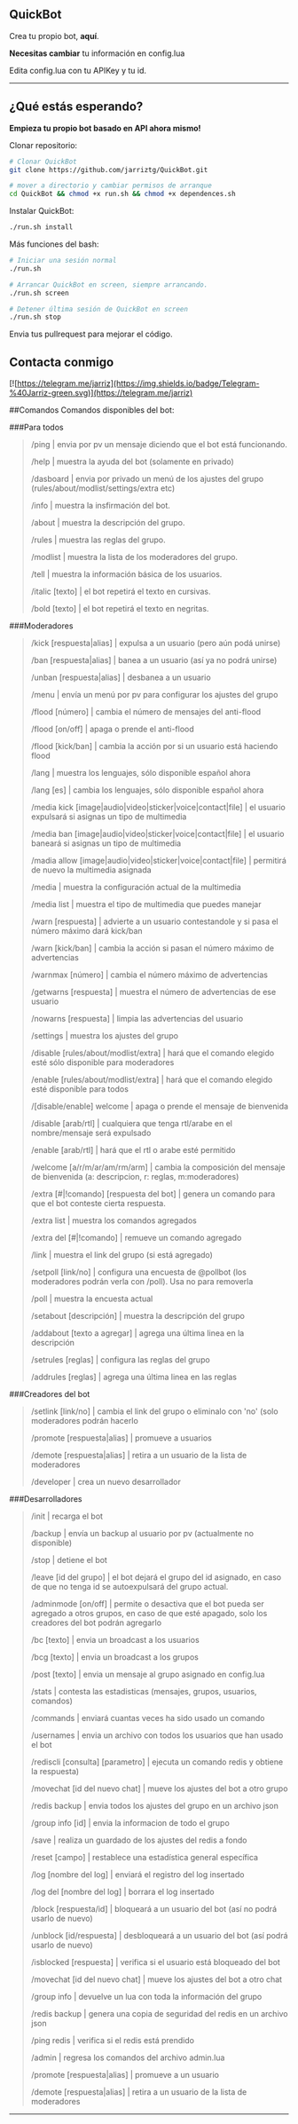 QuickBot
-------------------------
Crea tu propio bot, <td><strong>aquí</strong></td>.


<strong>Necesitas cambiar</strong> tu información en config.lua


Edita config.lua con tu APIKey y tu id.



------------------
¿Qué estás esperando?
------------------

<strong>Empieza tu propio bot basado en API ahora mismo!</strong> 


Clonar repositorio:

```bash
# Clonar QuickBot
git clone https://github.com/jarriztg/QuickBot.git
```
```bash
# mover a directorio y cambiar permisos de arranque
cd QuickBot && chmod +x run.sh && chmod +x dependences.sh
```
Instalar QuickBot: 

```bash
./run.sh install
```

Más funciones del bash:

```bash
# Iniciar una sesión normal
./run.sh

# Arrancar QuickBot en screen, siempre arrancando.
./run.sh screen

# Detener última sesión de QuickBot en screen
./run.sh stop

```




Envia tus pullrequest para mejorar el código.



Contacta conmigo
--------------------
[![https://telegram.me/jarriz](https://img.shields.io/badge/Telegram-%40Jarriz-green.svg)](https://telegram.me/jarriz)


##Comandos
Comandos disponibles del bot:

###Para todos
>/ping | envia por pv un mensaje diciendo que el bot está funcionando.
>
>/help | muestra la ayuda del bot (solamente en privado)
>
>/dasboard | envia por privado un menú de los ajustes del grupo (rules/about/modlist/settings/extra etc)
>
>/info | muestra la insfirmación del bot.
>
>/about  | muestra la descripción del grupo.
>
>/rules | muestra las reglas del grupo.
>
>/modlist | muestra la lista de los moderadores del grupo.
>
>/tell | muestra la información básica de los usuarios.
>
>/italic [texto] | el bot repetirá el texto en cursivas.
>
>/bold [texto] | el bot repetirá el texto en negritas.

###Moderadores
>/kick [respuesta|alias] | expulsa a un usuario (pero aún podá unirse)
>
>/ban [respuesta|alias] | banea a un usuario (así ya no podrá unirse)
>
>/unban [respuesta|alias] | desbanea a un usuario
>
>/menu | envía un menú por pv para configurar los ajustes del grupo
>
>/flood [número] | cambia el número de mensajes del anti-flood
>
>/flood [on/off] | apaga o prende el anti-flood
>
>/flood [kick/ban] | cambia la acción por si un usuario está haciendo flood
>
>/lang | muestra los lenguajes, sólo disponible español ahora
>
>/lang [es] | cambia los lenguajes, sólo disponible español ahora
>
>/media kick [image|audio|video|sticker|voice|contact|file] | el usuario expulsará si asignas un tipo de multimedia
>
>/media ban [image|audio|video|sticker|voice|contact|file] | el usuario baneará si asignas un tipo de multimedia
>
>/madia allow [image|audio|video|sticker|voice|contact|file] | permitirá de nuevo la multimedia asignada
>
>/media | muestra la configuración actual de la multimedia
>
>/media list | muestra el tipo de multimedia que puedes manejar
>
>/warn [respuesta] | advierte a un usuario contestandole y si pasa el número máximo dará kick/ban
>
>/warn [kick/ban] | cambia la acción si pasan el número máximo de advertencias
>
>/warnmax [número] | cambia el número máximo de advertencias
>
>/getwarns [respuesta] | muestra el número de advertencias de ese usuario
>
>/nowarns [respuesta] | limpia las advertencias del usuario
>
>/settings | muestra los ajustes del grupo
>
>/disable [rules/about/modlist/extra] | hará que el comando elegido esté sólo disponible para moderadores
>
>/enable [rules/about/modlist/extra] | hará que el comando elegido esté disponible para todos
>
>/[disable/enable] welcome | apaga o prende el mensaje de bienvenida
>
>/disable [arab/rtl] | cualquiera que tenga rtl/arabe en el nombre/mensaje será expulsado
>
>/enable [arab/rtl] | hará que el rtl o arabe esté permitido
>
>/welcome [a/r/m/ar/am/rm/arm] | cambia la composición del mensaje de bienvenida (a: descripcion, r: reglas, m:moderadores)
>
>/extra [#|!comando] [respuesta del bot] | genera un comando para que el bot conteste cierta respuesta.
>
>/extra list | muestra los comandos agregados
>
>/extra del [#|!comando] | remueve un comando agregado
>
>/link | muestra el link del grupo (si está agregado)
>
>/setpoll [link/no] | configura una encuesta de @pollbot (los moderadores podrán verla con /poll). Usa no para removerla
>
>/poll | muestra la encuesta actual
>
>/setabout [descripción] | muestra la descripción del grupo
>
>/addabout [texto a agregar] | agrega una última linea en la descripción
>
>/setrules [reglas] | configura las reglas del grupo
>
>/addrules [reglas] | agrega una última linea en las reglas

###Creadores del bot
>/setlink [link/no] | cambia el link del grupo o eliminalo con 'no' (solo moderadores podrán hacerlo
>
>/promote [respuesta|alias] | promueve a usuarios
>
>/demote [respuesta|alias] | retira a un usuario de la lista de moderadores
>
>/developer | crea un nuevo desarrollador

###Desarrolladores
>/init | recarga el bot
>
>/backup | envía un backup al usuario por pv (actualmente no disponible)
>
>/stop | detiene el bot
>
>/leave [id del grupo] | el bot dejará el grupo del id asignado, en caso de que no tenga id se autoexpulsará del grupo actual.
>
>/adminmode [on/off] | permite o desactiva que el bot pueda ser agregado a otros grupos, en caso de que esté apagado, solo los creadores del bot podrán agregarlo
>
>/bc [texto] | envia un broadcast a los usuarios
>
>/bcg [texto] | envia un broadcast a los grupos
>
>/post [texto] | envia un mensaje al grupo asignado en config.lua
>
>/stats | contesta las estadisticas (mensajes, grupos, usuarios, comandos)
>
>/commands | enviará cuantas veces ha sido usado un comando
>
>/usernames | envia un archivo con todos los usuarios que han usado el bot
>
>/rediscli [consulta] [parametro] | ejecuta un comando redis y obtiene la respuesta)
>
>/movechat [id del nuevo chat] | mueve los ajustes del bot a otro grupo
>
>/redis backup | envia todos los ajustes del grupo en un archivo json
>
>/group info [id] | envia la informacion de todo el grupo
>
>/save | realiza un guardado de los ajustes del redis a fondo
>
>/reset [campo] | restablece una estadística general específica
>
>/log [nombre del log] | enviará el registro del log insertado
>
>/log del [nombre del log] | borrara el log insertado
>
>/block [respuesta/id] | bloqueará a un usuario del bot (así no podrá usarlo de nuevo)
>
>/unblock [id/respuesta] | desbloqueará a un usuario del bot (así podrá usarlo de nuevo)
>
>/isblocked [respuesta] | verifica si el usuario está bloqueado del bot
>
>/movechat [id del nuevo chat] | mueve los ajustes del bot a otro chat
>
>/group info | devuelve un lua con toda la información del grupo
>
>/redis backup | genera una copia de seguridad del redis en un archivo json
>
>/ping redis | verifica si el redis está prendido
>
>/admin | regresa los comandos del archivo admin.lua
>
>/promote [respuesta|alias] | promueve a un usuario
>
>/demote [respuesta|alias] | retira a un usuario de la lista de moderadores
* * *
